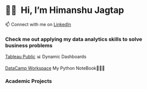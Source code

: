 # 👋🏻 &nbsp;Hi, I’m Himanshu Jagtap

📫 Connect with me on [LinkedIn](https://www.linkedin.com/in/himjthechangeagent/)

### Check me out applying my data analytics skills to solve business problems

[Tableau Public](https://public.tableau.com/app/profile/himanshu.jagtap/vizzes) 📊 Dynamic Dashboards 

[DataCamp Workspace](https://app.datacamp.com/workspace/w/b5bae555-ed3a-45c8-a7f9-6e21b2de34b9) My Python NoteBook👨🏻‍💻

### Academic Projects




<!---
HimJ379PRO/HimJ379PRO is a ✨ special ✨ repository because its `README.md` (this file) appears on your GitHub profile.
You can click the Preview link to take a look at your changes.
--->
